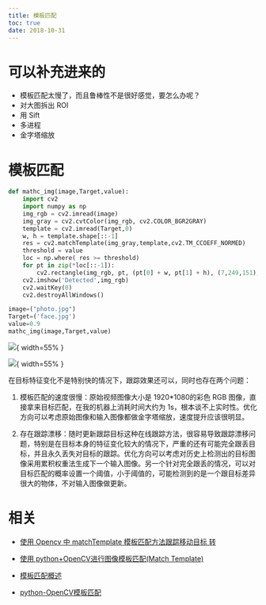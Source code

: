 ```yaml
---
title: 模板匹配
toc: true
date: 2018-10-31
---
```



# 可以补充进来的

- 模板匹配太慢了，而且鲁棒性不是很好感觉，要怎么办呢？
- 对大图拆出  ROI
- 用 Sift
- 多进程
- 金字塔缩放

# 模板匹配



```py
def mathc_img(image,Target,value):
    import cv2
    import numpy as np
    img_rgb = cv2.imread(image)
    img_gray = cv2.cvtColor(img_rgb, cv2.COLOR_BGR2GRAY)
    template = cv2.imread(Target,0)
    w, h = template.shape[::-1]
    res = cv2.matchTemplate(img_gray,template,cv2.TM_CCOEFF_NORMED)
    threshold = value
    loc = np.where( res >= threshold)
    for pt in zip(*loc[::-1]):
        cv2.rectangle(img_rgb, pt, (pt[0] + w, pt[1] + h), (7,249,151), 2)
    cv2.imshow('Detected',img_rgb)
    cv2.waitKey(0)
    cv2.destroyAllWindows()

image=("photo.jpg")
Target=('face.jpg')
value=0.9
mathc_img(image,Target,value)
```

![](http://images.iterate.site/blog/image/181031/4iA242BaEG.png?imageslim){ width=55% }

![](http://images.iterate.site/blog/image/181031/8l1Gj7mJ7m.png?imageslim){ width=55% }


在目标特征变化不是特别快的情况下，跟踪效果还可以，同时也存在两个问题：

1. 模板匹配的速度很慢：原始视频图像大小是 1920*1080的彩色 RGB 图像，直接拿来目标匹配，在我的机器上消耗时间大约为 1s，根本谈不上实时性。优化方向可以考虑原始图像和输入图像都做金字塔缩放，速度提升应该很明显。

2. 存在跟踪漂移：随时更新跟踪目标这种在线跟踪方法，很容易导致跟踪漂移问题，特别是在目标本身的特征变化较大的情况下，严重的还有可能完全跟丢目标，并且永久丢失对目标的跟踪。优化方向可以考虑对历史上检测出的目标图像采用累积权重法生成下一个输入图像。另一个针对完全跟丢的情况，可以对目标匹配的概率设置一个阈值，小于阈值的，可能检测到的是一个跟目标差异很大的物体，不对输入图像做更新。



# 相关

- [使用 Opencv 中 matchTemplate 模板匹配方法跟踪移动目标 转](https://my.oschina.net/abcijkxyz/blog/787696)
- [使用 python+OpenCV进行图像模板匹配(Match Template)](http://bluewhale.cc/2017-09-22/use-python-opencv-for-image-template-matching-match-template.html)


- [模板匹配概述](https://www.jianshu.com/p/960d0569b1e3)
- [python-OpenCV模板匹配](https://blog.csdn.net/JohinieLi/article/details/81041069)
